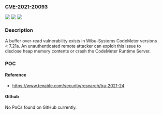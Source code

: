 ### [CVE-2021-20093](https://cve.mitre.org/cgi-bin/cvename.cgi?name=CVE-2021-20093)
![](https://img.shields.io/static/v1?label=Product&message=Wibu-Systems%20CodeMeter&color=blue)
![](https://img.shields.io/static/v1?label=Version&message=n%2Fa&color=blue)
![](https://img.shields.io/static/v1?label=Vulnerability&message=Buffer%20Over-read&color=brighgreen)

### Description

A buffer over-read vulnerability exists in Wibu-Systems CodeMeter versions < 7.21a. An unauthenticated remote attacker can exploit this issue to disclose heap memory contents or crash the CodeMeter Runtime Server.

### POC

#### Reference
- https://www.tenable.com/security/research/tra-2021-24

#### Github
No PoCs found on GitHub currently.

